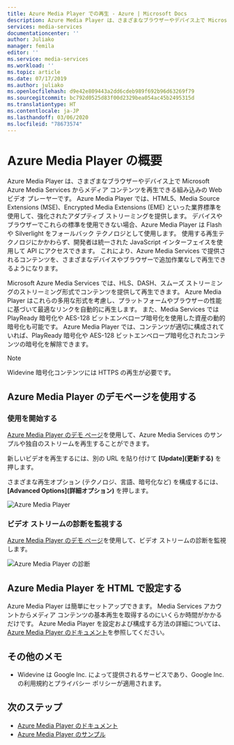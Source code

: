 ```yaml
---
title: Azure Media Player での再生 - Azure | Microsoft Docs
description: Azure Media Player は、さまざまなブラウザーやデバイス上で Microsoft Azure Media Services からメディア コンテンツを再生できる組み込みの Web ビデオ プレーヤーです。
services: media-services
documentationcenter: ''
author: Juliako
manager: femila
editor: ''
ms.service: media-services
ms.workload: ''
ms.topic: article
ms.date: 07/17/2019
ms.author: juliako
ms.openlocfilehash: d9e42e809443a2dd6cdeb989f692b96d63269f79
ms.sourcegitcommit: bc792d0525d83f00d2329bea054ac45b2495315d
ms.translationtype: HT
ms.contentlocale: ja-JP
ms.lasthandoff: 03/06/2020
ms.locfileid: "78673574"
---
```

# <a name="azure-media-player-overview"></a>Azure Media Player の概要

Azure Media Player は、さまざまなブラウザーやデバイス上で Microsoft Azure Media Services からメディア コンテンツを再生できる組み込みの Web ビデオ プレーヤーです。 Azure Media Player では、HTML5、Media Source Extensions (MSE)、Encrypted Media Extensions (EME) といった業界標準を使用して、強化されたアダプティブ ストリーミングを提供します。 デバイスやブラウザーでこれらの標準を使用できない場合、Azure Media Player は Flash や Silverlight をフォールバック テクノロジとして使用します。 使用する再生テクノロジにかかわらず、開発者は統一された JavaScript インターフェイスを使用して API にアクセスできます。 これにより、Azure Media Services で提供されるコンテンツを、さまざまなデバイスやブラウザーで追加作業なしで再生できるようになります。

Microsoft Azure Media Services では、HLS、DASH、スムーズ ストリーミングのストリーミング形式でコンテンツを提供して再生できます。 Azure Media Player はこれらの多用な形式を考慮し、プラットフォームやブラウザーの性能に基づいて最適なリンクを自動的に再生します。 また、Media Services では PlayReady 暗号化や AES-128 ビットエンベロープ暗号化を使用した資産の動的暗号化も可能です。 Azure Media Player では、コンテンツが適切に構成されていれば、PlayReady 暗号化や AES-128 ビットエンベロープ暗号化されたコンテンツの暗号化を解除できます。 

> [!NOTE]
> Widevine 暗号化コンテンツには HTTPS の再生が必要です。

## <a name="use-azure-media-player-demo-page"></a>Azure Media Player のデモページを使用する

### <a name="start-using"></a>使用を開始する

[Azure Media Player のデモ ページ](https://aka.ms/azuremediaplayer)を使用して、Azure Media Services のサンプルや独自のストリームを再生することができます。  

新しいビデオを再生するには、別の URL を貼り付けて **[Update]\(更新する)** を押します。

さまざまな再生オプション (テクノロジ、言語、暗号化など) を構成するには、 **[Advanced Options]\(詳細オプション)** を押します。

![Azure Media Player](./media/azure-media-player/home-page.png)

### <a name="monitor-diagnostics-of-a-video-stream"></a>ビデオ ストリームの診断を監視する

[Azure Media Player のデモ ページ](https://aka.ms/azuremediaplayer)を使用して、ビデオ ストリームの診断を監視します。 

![Azure Media Player の診断](./media/azure-media-player/diagnostics.png)

## <a name="set-up-azure-media-player-in-your-html"></a>Azure Media Player を HTML で設定する

Azure Media Player は簡単にセットアップできます。 Media Services アカウントからメディア コンテンツの基本再生を取得するのにいくらか時間がかかるだけです。 Azure Media Player を設定および構成する方法の詳細については、[Azure Media Player のドキュメント](https://aka.ms/ampdocs)を参照してください。 

## <a name="additional-notes"></a>その他のメモ

* Widevine は Google Inc. によって提供されるサービスであり、Google Inc. の利用規約とプライバシー ポリシーが適用されます。

## <a name="next-steps"></a>次のステップ

- [Azure Media Player のドキュメント](https://aka.ms/ampdocs)
- [Azure Media Player のサンプル](https://aka.ms/ampsamples)
